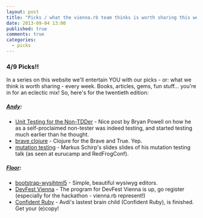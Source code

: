 ```yaml
---
layout: post
title: "Picks / what the vienna.rb team thinks is worth sharing this week"
date: 2013-09-04 13:00
published: true
comments: true
categories:
  - picks
---
```


### 4/9 Picks!!

In a series on this website we'll entertain YOU with our picks - or: what we think is worth sharing - every week.
Books, articles, gems, fun stuff... you're in for an eclectic mix! So, here's for the twentieth edition:

##### [Andy][1]:
  - [Unit Testing for the Non-TDDer][2] - Nice post by Bryan Powell on how he as a self-proclaimed non-tester was indeed testing, and started testing much earlier than he thought.
  - [brave clojure][3] - Clojure for the Brave and True. Yep.  
  - [mutation testing][4] - Markus Schirp's slides slides of his mutation testing talk (as seen at eurucamp and RedFrogConf).
  
##### [Floor][5]:
  - [bootstrap-wysihtml5][6] - Simple, beautiful wysiwyg editors.
  - [DevFest Vienna][7] - The program for DevFest Vienna is up, go register (especially for the hackathon - vienna.rb represent!)
  - [Confident Ruby][8] - Avdi's lastest brain child (Confident Ruby), is finished. Get your (e)copy!

[1]: http://www.twitter.com/pxlpnk
[2]: http://notmagic.org/2013/09/02/unit_testing_for_the_non_tdder
[3]: http://www.braveclojure.com/
[4]: http://slid.es/markusschirp/mutation-testing
[5]: http://www.twitter.com/floordrees
[6]: http://jhollingworth.github.io/bootstrap-wysihtml5/
[7]: http://www.devfest.at/agenda
[8]: http://devblog.avdi.org/2013/08/26/confident-ruby-is-finished/